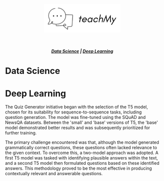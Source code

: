 <p align="center">
<img src="./assets/teachmylogo.png" width="250px"></p>
</p>

<br>

<h5 align="center">
  <a href="#data-science">Data Science</a>  |
  <a href="#deep-learning">Deep Learning</a> 
</h5>


# Data Science

# Deep Learning

The Quiz Generator initiative began with the selection of the T5 model, chosen for its suitability for sequence-to-sequence tasks, including question generation. The model was fine-tuned using the SQuAD and NewsQA datasets. Between the 'small' and 'base' versions of T5, the 'base' model demonstrated better results and was subsequently prioritized for further training.

The primary challenge encountered was that, although the model generated grammatically correct questions, these questions often lacked relevance to the given context. To overcome this, a two-model approach was adopted. A first T5 model was tasked with identifying plausible answers within the text, and a second T5 model then formulated questions based on these identified answers. This methodology proved to be the most effective in producing contextually relevant and answerable questions.
